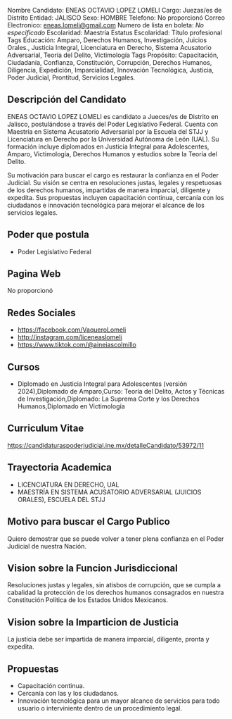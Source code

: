 Nombre Candidato: ENEAS OCTAVIO LOPEZ LOMELI
Cargo: Juezas/es de Distrito
Entidad: JALISCO
Sexo: HOMBRE
Telefono: No proporcionó
Correo Electronico: eneas.lomeli@gmail.com
Numero de lista en boleta: *No especificado*
Escolaridad: Maestría
Estatus Escolaridad: Título profesional
Tags Educación: Amparo, Derechos Humanos, Investigación, Juicios Orales., Justicia Integral, Licenciatura en Derecho, Sistema Acusatorio Adversarial, Teoría del Delito, Victimología
Tags Propósito: Capacitación, Ciudadanía, Confianza, Constitución, Corrupción, Derechos Humanos, Diligencia, Expedición, Imparcialidad, Innovación Tecnológica, Justicia, Poder Judicial, Prontitud, Servicios Legales.


## Descripción del Candidato 

ENEAS OCTAVIO LOPEZ LOMELI es candidato a Jueces/es de Distrito en Jalisco, postulándose a través del Poder Legislativo Federal. Cuenta con Maestría en Sistema Acusatorio Adversarial por la Escuela del STJJ y Licenciatura en Derecho por la Universidad Autónoma de León (UAL). Su formación incluye diplomados en Justicia Integral para Adolescentes, Amparo, Victimología, Derechos Humanos y estudios sobre la Teoría del Delito.

Su motivación para buscar el cargo es restaurar la confianza en el Poder Judicial. Su visión se centra en resoluciones justas, legales y respetuosas de los derechos humanos, impartidas de manera imparcial, diligente y expedita. Sus propuestas incluyen capacitación continua, cercanía con los ciudadanos e innovación tecnológica para mejorar el alcance de los servicios legales.


## Poder que postula

- Poder Legislativo Federal


## Pagina Web

No proporcionó


## Redes Sociales

- https://facebook.com/VaqueroLomeli
- http://instagram.com/liceneaslomeli
- https://www.tiktok.com/@aineiascolmillo


## Cursos

- Diplomado en Justicia Integral para Adolescentes (versión 2024),Diplomado de Amparo,Curso: Teoría del Delito, Actos y Técnicas de Investigación,Diplomado: La Suprema Corte y los Derechos Humanos,Diplomado en Victimología


## Curriculum Vitae

https://candidaturaspoderjudicial.ine.mx/detalleCandidato/53972/11


## Trayectoria Academica

- LICENCIATURA EN DERECHO, UAL
- MAESTRÍA EN SISTEMA ACUSATORIO ADVERSARIAL (JUICIOS ORALES), ESCUELA DEL STJJ


## Motivo para buscar el Cargo Publico

Quiero demostrar que se puede volver a tener plena confianza en el Poder Judicial de nuestra Nación.


## Vision sobre la Funcion Jurisdiccional

Resoluciones justas y legales, sin atisbos de corrupción, que se cumpla a cabalidad la protección de los derechos humanos consagrados en nuestra Constitución Política de los Estados Unidos Mexicanos.


## Vision sobre la Imparticion de Justicia

La justicia debe ser impartida de manera imparcial, diligente, pronta y expedita.


## Propuestas

- Capacitación continua.
- Cercanía con las y los ciudadanos.
- Innovación tecnológica para un mayor alcance de servicios para todo usuario o interviniente dentro de un procedimiento legal.

